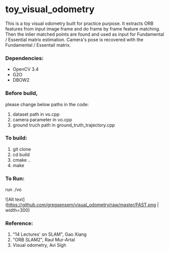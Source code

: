 # toy_visual_odometry
This is a toy visual odometry built for practice purpose. It extracts ORB features from input 
image frame and do frame by frame feature matching. Then the inlier matched points are found
and used as input for Fundamental / Essential matrix estimation. Camera's pose is recovered with 
the Fundamental / Essentail matrix.

### Dependencies:
* OpenCV 3.4
* G2O
* DBOW2

### Before build,
please change below paths in the code:
1. dataset path in vo.cpp
2. camera parameter in vo.cpp
2. ground truch path in ground_truth_trajectory.cpp

### To build:
1. git clone
2. cd build
3. cmake ..
4. make

### To Run:
run ./vo

![Alt text](https://github.com/gregsensem/visual_odometry/raw/master/FAST.png | width=300)

### Reference:
1. "14 Lectures' on SLAM", Gao Xiang
2. "ORB SLAM2", Raul Mur-Artal
3. Visual odometry, Avi Sigh
